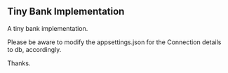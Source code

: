 ## Tiny Bank Implementation

A tiny bank implementation.

Please be aware to modify the appsettings.json for the Connection details to db, accordingly.

Thanks.
